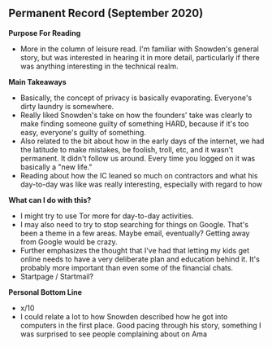 ## Permanent Record (September 2020)
**Purpose For Reading**
- More in the column of leisure read. I'm familiar with Snowden's general story, but was interested in hearing it in more detail, particularly if there was anything interesting in the technical realm.
 
**Main Takeaways**
- Basically, the concept of privacy is basically evaporating. Everyone's dirty laundry is somewhere.
- Really liked Snowden's take on how the founders' take was clearly to make finding someone guilty of something HARD, because if it's too easy, everyone's guilty of something.
- Also related to the bit about how in the early days of the internet, we had the latitude to make mistakes, be foolish, troll, etc, and it wasn't permanent. It didn't follow us around. Every time you logged on it was basically a "new life."
- Reading about how the IC leaned so much on contractors and what his day-to-day was like was really interesting, especially with regard to how 

**What can I do with this?**
- I might try to use Tor more for day-to-day activities.
- I may also need to try to stop searching for things on Google. That's been a theme in a few areas. Maybe email, eventually? Getting away from Google would be crazy.
- Further emphasizes the thought that I've had that letting my kids get online needs to have a very deliberate plan and education behind it. It's probably more important than even some of the financial chats.
- Startpage / Startmail?

**Personal Bottom Line**
- x/10
- I could relate a lot to how Snowden described how he got into computers in the first place. Good pacing through his story, something I was surprised to see people complaining about on Ama
<!--stackedit_data:
eyJoaXN0b3J5IjpbMTI5NzcwNDI3MiwxMDMxNjI5NzEzLC0xND
IxODY4NzQxLDc1NDY4MDI4XX0=
-->